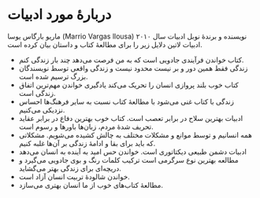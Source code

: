 # دربارهٔ مورد ادبیات

ماریو بارگاس یوسا (Marrio Vargas llousa) نویسنده و برندهٔ نوبل ادبیات سال ۲۰۱۰ ادبیات لاتین دلایل زیر را برای مطالعهٔ کتاب و داستان بیان کرده است.

* کتاب خواندن فرآیندی جادویی است که به من فرصت می‌دهد چند بار زندگی کنم.
* زندگی فقط همین دور و بر نیست محدود نیست و زندگی واقعی توسط نویسندگان بزرگ ترسیم شده است.
* کتاب خوب بلند پروازی انسان را تحریک می‌کند یادگیری خواندن مهم‌ترین اتفاق زندگی است.
* زندگی با کتاب غنی می‌شود با مطالعهٔ‌ کتاب نسبت به سایر فرهنگ‌ها احساس نزدیکی می‌کنیم.
* ادبیات بهترین سلاح در برابر تعصب است. کتاب خوب بهترین دفاع در برابر عقاید تحریف شدهٔ مردم، زبان‌ها باور‌ها و رسوم است.
* همه انسانیم و توسط موانع و مشکلات مختلف به چالش کشیده می‌شویم. مشکلاتی که باید برای بقا و ادامهٔ زندگی بر آن‌ها غلبه کنیم.
* ادبیات دشمن طبیعی دیکتاتوری است. خواندن حس امید به آینده به انسان می‌دهد
* مطالعه بهترین نوع سرگرمی است ترکیب کلمات رنگ و بوی جادویی می‌گیرد و دریچه‌ای برای زندگی بهتر می‌گشاید.
* خواندن شالودهٔ تربیت انسان آزاد است.
* مطالعهٔ کتاب‌های خوب از ما انسان بهتری می‌سازد.

